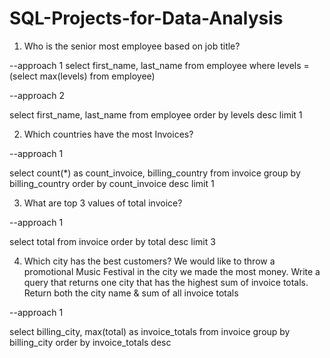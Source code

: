# SQL-Projects-for-Data-Analysis

1. Who is the senior most employee based on job title?

--approach 1
select first_name, last_name from employee 
where levels = (select max(levels) from employee)

--approach 2

select first_name, last_name from employee 
order by levels desc
limit 1

2. Which countries have the most Invoices?

--approach 1

select count(*) as count_invoice, billing_country from invoice
group by billing_country
order by count_invoice desc
limit 1

3. What are top 3 values of total invoice?

--approach 1

select total from invoice
order by total desc
limit 3

4. Which city has the best customers? We would like to throw a promotional Music
Festival in the city we made the most money. Write a query that returns one city that
has the highest sum of invoice totals. Return both the city name & sum of all invoice
totals

--approach 1

select billing_city, max(total) as invoice_totals
from invoice
group by billing_city
order by invoice_totals desc
